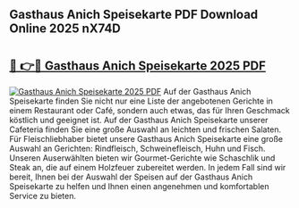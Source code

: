 ## Gasthaus Anich Speisekarte PDF Download Online 2025 nX74D

# <h2><a href="http://gcdksow.nevu.top/?p=Gasthaus+Anich+Speisekarte">🔗 👉🔴 Gasthaus Anich Speisekarte 2025 PDF</a></h2>

[![Gasthaus Anich Speisekarte 2025 PDF](https://i.imgur.com/dBaPXMq.png)](http://gcdksow.nevu.top/?p=Gasthaus+Anich+Speisekarte)
Auf der Gasthaus Anich Speisekarte finden Sie nicht nur eine Liste der angebotenen Gerichte in einem Restaurant oder Café, sondern auch etwas, das für Ihren Geschmack köstlich und geeignet ist. Auf der Gasthaus Anich Speisekarte unserer Cafeteria finden Sie eine große Auswahl an leichten und frischen Salaten. Für Fleischliebhaber bietet unsere Gasthaus Anich Speisekarte eine große Auswahl an Gerichten: Rindfleisch, Schweinefleisch, Huhn und Fisch. Unseren Auserwählten bieten wir Gourmet-Gerichte wie Schaschlik und Steak an, die auf einem Holzfeuer zubereitet werden. In jedem Fall sind wir bereit, Ihnen bei der Auswahl der Speisen auf der Gasthaus Anich Speisekarte zu helfen und Ihnen einen angenehmen und komfortablen Service zu bieten.
